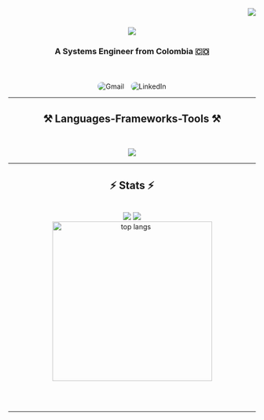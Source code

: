 
<img align="right" src="https://visitor-badge.laobi.icu/badge?page_id=Lordeveraxe" />

<h1 align="center">
    <img src="https://readme-typing-svg.herokuapp.com/?font=FiraCode&size=35&color=1F6FEB&center=true&vCenter=true&width=500&height=70&duration=4000&lines=Hi+There!;+I'm+Santiago+Torres!;" />
</h1>

<h3 align="center">A Systems Engineer from Colombia 🇨🇴</h3>

<br/>
 
<div align="center" style="margin-top: 20px;"> 
  <a href="mailto:santiago.ojedatorres@gmail.com" style="text-decoration: none; margin-right: 10px;">
    <img src="https://img.shields.io/badge/Gmail-333333?style=for-the-badge&logo=gmail&logoColor=red" 
    alt="Gmail" 
    style="border-radius: 8px; transition: transform 0.2s ease-in-out;" 
    onmouseover="this.style.transform='scale(1.1)';" 
    onmouseout="this.style.transform='scale(1)';"/>
  </a>
  <a href="https://www.linkedin.com/in/andres-santiago-torres-ojeda-aaa360197/" target="_blank" style="text-decoration: none;">
    <img src="https://img.shields.io/badge/LinkedIn-0077B5?style=for-the-badge&logo=linkedin&logoColor=white" 
    alt="LinkedIn" 
    style="border-radius: 8px; transition: transform 0.2s ease-in-out;" 
    onmouseover="this.style.transform='scale(1.1)';" 
    onmouseout="this.style.transform='scale(1)';"/>
  </a>
</div>


 <hr/>
 
<h2 align="center">⚒️ Languages-Frameworks-Tools ⚒️</h2>
<br/>
<div align="center">
    <p align="center">
  <a href="https://skillicons.dev">
    <img src="https://skillicons.dev/icons?theme=dark&i=cs,python,java,angular,css,bootstrap,html,azure,aws,react,docker,dotnet,mongodb,git,github,githubactions,mysql,npm,postman,spring,terraform&perline=7" />
  </a>
</p>
</div>

<hr/>

<h2 align="center">⚡ Stats ⚡</h2>
<br>
<div align=center>
  <img src="https://github-readme-stats.vercel.app/api?username=Lordeveraxe&show_icons=true&theme=github_dark"/>
  <img src="https://streak-stats.demolab.com/?user=Lordeveraxe&theme=github-dark-blue&exclude_days=Sun%2CSat"/>
  <br/>
  <img width=325 align="center" src="https://github-readme-stats.vercel.app/api/top-langs/?username=Lordeveraxe&hide=HTML&langs_count=8&layout=compact&theme=github_dark&border_radius=10&size_weight=0.5&count_weight=0.5&exclude_repo=github-readme-stats" alt="top langs" />
</div>

<br/><br/>

<hr/>
